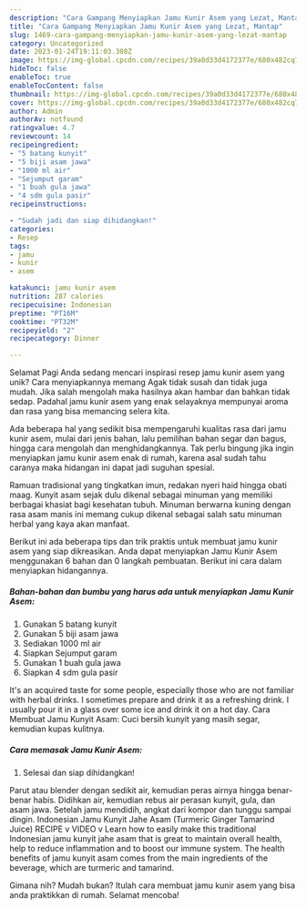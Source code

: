 ```yaml
---
description: "Cara Gampang Menyiapkan Jamu Kunir Asem yang Lezat, Mantap"
title: "Cara Gampang Menyiapkan Jamu Kunir Asem yang Lezat, Mantap"
slug: 1469-cara-gampang-menyiapkan-jamu-kunir-asem-yang-lezat-mantap
category: Uncategorized
date: 2023-01-24T19:11:03.308Z
image: https://img-global.cpcdn.com/recipes/39a0d33d4172377e/680x482cq70/jamu-kunir-asem-foto-resep-utama.jpg
hideToc: false
enableToc: true
enableTocContent: false
thumbnail: https://img-global.cpcdn.com/recipes/39a0d33d4172377e/680x482cq70/jamu-kunir-asem-foto-resep-utama.jpg
cover: https://img-global.cpcdn.com/recipes/39a0d33d4172377e/680x482cq70/jamu-kunir-asem-foto-resep-utama.jpg
author: Admin
authorAv: notfound
ratingvalue: 4.7
reviewcount: 14
recipeingredient:
- "5 batang kunyit"
- "5 biji asam jawa"
- "1000 ml air"
- "Sejumput garam"
- "1 buah gula jawa"
- "4 sdm gula pasir"
recipeinstructions:

- "Sudah jadi dan siap dihidangkan!"
categories:
- Resep
tags:
- jamu
- kunir
- asem

katakunci: jamu kunir asem 
nutrition: 287 calories
recipecuisine: Indonesian
preptime: "PT16M"
cooktime: "PT32M"
recipeyield: "2"
recipecategory: Dinner

---
```



Selamat Pagi Anda sedang mencari inspirasi resep jamu kunir asem yang unik? Cara menyiapkannya memang Agak tidak susah dan tidak juga mudah. Jika salah mengolah maka hasilnya akan hambar dan bahkan tidak sedap. Padahal jamu kunir asem yang enak selayaknya mempunyai aroma dan rasa yang bisa memancing selera kita.


Ada beberapa hal yang sedikit bisa mempengaruhi kualitas rasa dari jamu kunir asem, mulai dari jenis bahan, lalu pemilihan bahan segar dan bagus, hingga cara mengolah dan menghidangkannya. Tak perlu bingung jika ingin menyiapkan jamu kunir asem enak di rumah, karena asal sudah tahu caranya maka hidangan ini dapat jadi suguhan spesial.

Ramuan tradisional yang tingkatkan imun, redakan nyeri haid hingga obati maag. Kunyit asam sejak dulu dikenal sebagai minuman yang memiliki berbagai khasiat bagi kesehatan tubuh. Minuman berwarna kuning dengan rasa asam manis ini memang cukup dikenal sebagai salah satu minuman herbal yang kaya akan manfaat.


Berikut ini ada beberapa tips dan trik praktis untuk membuat jamu kunir asem yang siap dikreasikan. Anda dapat menyiapkan Jamu Kunir Asem menggunakan 6 bahan dan 0 langkah pembuatan. Berikut ini cara dalam menyiapkan hidangannya.

<!--inarticleads1-->

##### Bahan-bahan dan bumbu yang harus ada untuk menyiapkan Jamu Kunir Asem:

1. Gunakan 5 batang kunyit
1. Gunakan 5 biji asam jawa
1. Sediakan 1000 ml air
1. Siapkan Sejumput garam
1. Gunakan 1 buah gula jawa
1. Siapkan 4 sdm gula pasir


It&#39;s an acquired taste for some people, especially those who are not familiar with herbal drinks. I sometimes prepare and drink it as a refreshing drink. I usually pour it in a glass over some ice and drink it on a hot day. Cara Membuat Jamu Kunyit Asam: Cuci bersih kunyit yang masih segar, kemudian kupas kulitnya. 

<!--inarticleads2-->

##### Cara memasak Jamu Kunir Asem:


1. Selesai dan siap dihidangkan!

Parut atau blender dengan sedikit air, kemudian peras airnya hingga benar-benar habis. Didihkan air, kemudian rebus air perasan kunyit, gula, dan asam jawa. Setelah jamu mendidih, angkat dari kompor dan tunggu sampai dingin. Indonesian Jamu Kunyit Jahe Asam (Turmeric Ginger Tamarind Juice) RECIPE v VIDEO v Learn how to easily make this traditional Indonesian jamu kunyit jahe asam that is great to maintain overall health, help to reduce inflammation and to boost our immune system. The health benefits of jamu kunyit asam comes from the main ingredients of the beverage, which are turmeric and tamarind. 

Gimana nih? Mudah bukan? Itulah cara membuat jamu kunir asem yang bisa anda praktikkan di rumah. Selamat mencoba!
